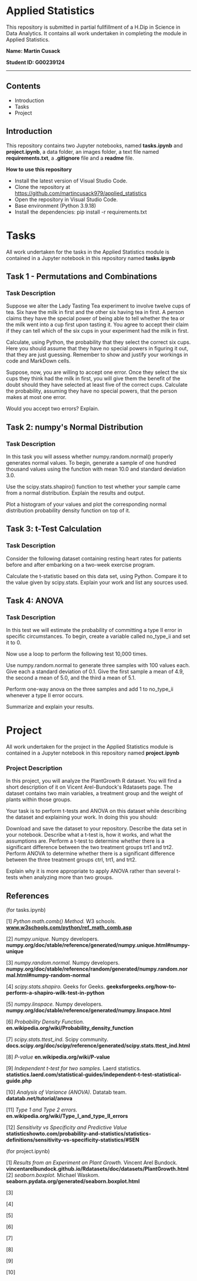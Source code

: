 # Applied Statistics

This repository is submitted in partial fullfillment of a H.Dip in Science in Data Analytics. It contains all work undertaken in completing the module in Applied Statistics.

**Name: Martin Cusack**

**Student ID: G00239124**
***

## Contents 
* Introduction
* Tasks
* Project

## Introduction

This repository contains two Jupyter notebooks, named **tasks.ipynb** and **project.ipynb**, a data folder, an images folder, a text file named **requirements.txt**, a **.gitignore** file and a **readme** file.

**How to use this repository**

* Install the latest version of Visual Studio Code.
* Clone the repository at https://github.com/martincusack979/applied_statistics
* Open the repository in Visual Studio Code.
* Base environment (Python 3.9.18)
* Install the dependencies: pip install -r requirements.txt


# Tasks

  All work undertaken for the tasks in the Applied Statistics module is contained in a Jupyter notebook in this repository named **tasks.ipynb**

## Task 1 - Permutations and Combinations

### Task Description ### 

Suppose we alter the Lady Tasting Tea experiment to involve twelve cups of tea. Six have the milk in first and the other six having tea in first. A person claims they have the special power of being able to tell whether the tea or the milk went into a cup first upon tasting it. You agree to accept their claim if they can tell which of the six cups in your experiment had the milk in first.

Calculate, using Python, the probability that they select the correct six cups. Here you should assume that they have no special powers in figuring it out, that they are just guessing. Remember to show and justify your workings in code and MarkDown cells.

Suppose, now, you are willing to accept one error. Once they select the six cups they think had the milk in first, you will give them the benefit of the doubt should they have selected at least five of the correct cups. Calculate the probability, assuming they have no special powers, that the person makes at most one error.

Would you accept two errors? Explain.

## Task 2: numpy's Normal Distribution

### Task Description ### 

In this task you will assess whether numpy.random.normal() properly generates normal values. To begin, generate a sample of one hundred thousand values using the function with mean 10.0 and standard deviation 3.0.

Use the scipy.stats.shapiro() function to test whether your sample came from a normal distribution. Explain the results and output.

Plot a histogram of your values and plot the corresponding normal distribution probability density function on top of it.

## Task 3: t-Test Calculation

### Task Description ### 

Consider the following dataset containing resting heart rates for patients before and after embarking on a two-week exercise program.

Calculate the t-statistic based on this data set, using Python. Compare it to the value given by scipy.stats. Explain your work and list any sources used.

## Task 4: ANOVA

### Task Description ### 

In this test we will estimate the probability of committing a type II error in specific circumstances. To begin, create a variable called no_type_ii and set it to 0.

Now use a loop to perform the following test 10,000 times.

Use numpy.random.normal to generate three samples with 100 values each. Give each a standard deviation of 0.1. Give the first sample a mean of 4.9, the second a mean of 5.0, and the third a mean of 5.1.

Perform one-way anova on the three samples and add 1 to no_type_ii whenever a type II error occurs.

Summarize and explain your results.

# Project

  All work undertaken for the project in the Applied Statistics module is contained in a Jupyter notebook in this repository named **project.ipynb**

  ### Project Description ###
  In this project, you will analyze the PlantGrowth R dataset. You will find a short description of it on Vicent Arel-Bundock's Rdatasets page. The dataset contains two main variables, a treatment group and the weight of plants within those groups.

  Your task is to perform t-tests and ANOVA on this dataset while describing the dataset and explaining your work. In doing this you should:

  Download and save the dataset to your repository.  Describe the data set in your notebook.  Describe what a t-test is, how it works, and what the assumptions are.  Perform a t-test to determine whether there is a significant difference between the two treatment groups trt1 and trt2.  Perform ANOVA to determine whether there is a significant difference between the three treatment groups ctrl, trt1, and trt2.

  Explain why it is more appropriate to apply ANOVA rather than several t-tests when analyzing more than two groups.

## References

(for tasks.ipynb)

[1]  *Python math.comb() Method.*  W3 schools. **www.w3schools.com/python/ref_math_comb.asp**

[2]  *numpy.unique.*  Numpy developers. **numpy.org/doc/stable/reference/generated/numpy.unique.html#numpy-unique**

[3] *numpy.random.normal.*  Numpy developers. **numpy.org/doc/stable/reference/random/generated/numpy.random.normal.html#numpy-random-normal**

[4] *scipy.stats.shapiro.*  Geeks for Geeks.  **geeksforgeeks.org/how-to-perform-a-shapiro-wilk-test-in-python**

[5] *numpy.linspace.*  Numpy developers. **numpy.org/doc/stable/reference/generated/numpy.linspace.html**

[6] *Probability Density Function.*  **en.wikipedia.org/wiki/Probability_density_function**

[7]  *scipy.stats.ttest_ind.*  Scipy community. **docs.scipy.org/doc/scipy/reference/generated/scipy.stats.ttest_ind.html**

[8] *P-value*  **en.wikipedia.org/wiki/P-value**

[9] *Independent t-test for two samples.*  Laerd statistics. **statistics.laerd.com/statistical-guides/independent-t-test-statistical-guide.php**

[10] *Analysis of Variance (ANOVA).* Datatab team.  **datatab.net/tutorial/anova**

[11] *Type 1 and Type 2 errors.*  **en.wikipedia.org/wiki/Type_I_and_type_II_errors**

[12] *Sensitivity vs Specificity and Predictive Value* **statisticshowto.com/probability-and-statistics/statistics-definitions/sensitivity-vs-specificity-statistics/#SEN**

(for project.ipynb)

[1] *Results from an Experiment on Plant Growth.*  Vincent Arel Bundock. **vincentarelbundock.github.io/Rdatasets/doc/datasets/PlantGrowth.html**
[2] *seaborn.boxplot.*  Michael Waskom. **seaborn.pydata.org/generated/seaborn.boxplot.html**

[3] 

[4] 

[5] 

[6] 

[7] 

[8] 

[9] 

[10] 


